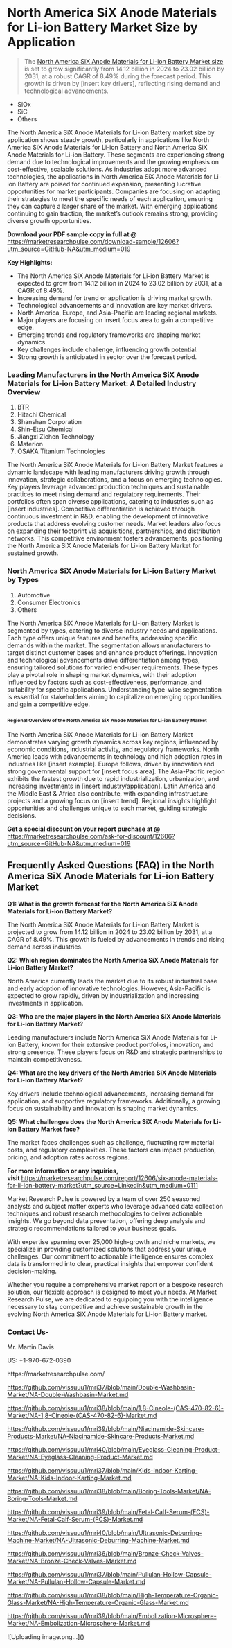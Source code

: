 <h1>North America SiX Anode Materials for Li-ion Battery Market&nbsp;Size by Application</h1><blockquote><p>The <a href="https://marketresearchpulse.com/download-sample/12606?utm_source=GitHub-NA&amp;utm_medium=019">North America SiX Anode Materials for Li-ion Battery Market size</a> is set to grow significantly from 14.12 billion in 2024 to 23.02 billion by 2031, at a robust CAGR of 8.49% during the forecast period. This growth is driven by [insert key drivers], reflecting rising demand and technological advancements.</p></blockquote><ul><li>SiOx<li> SiC<li> Others</li></ul><p>The North America SiX Anode Materials for Li-ion Battery market size by application shows steady growth, particularly in applications like North America SiX Anode Materials for Li-ion Battery and North America SiX Anode Materials for Li-ion Battery. These segments are experiencing strong demand due to technological improvements and the growing emphasis on cost-effective, scalable solutions. As industries adopt more advanced technologies, the applications in North America SiX Anode Materials for Li-ion Battery are poised for continued expansion, presenting lucrative opportunities for market participants. Companies are focusing on adapting their strategies to meet the specific needs of each application, ensuring they can capture a larger share of the market. With emerging applications continuing to gain traction, the market’s outlook remains strong, providing diverse growth opportunities.</p><p><strong>Download your PDF sample copy in full at @ </strong><a href="https://marketresearchpulse.com/download-sample/12606?utm_source=GitHub-NA&amp;utm_medium=019">https://marketresearchpulse.com/download-sample/12606?utm_source=GitHub-NA&amp;utm_medium=019</a></p><p><strong>Key Highlights: </strong></p><ul><li>The North America SiX Anode Materials for Li-ion Battery Market is expected to grow from 14.12 billion in 2024 to 23.02 billion by 2031, at a CAGR of 8.49%.</li><li>Increasing demand for trend or application is driving market growth.</li><li>Technological advancements and innovation are key market drivers.</li><li>North America, Europe, and Asia-Pacific are leading regional markets.</li><li>Major players are focusing on insert focus area to gain a competitive edge.</li><li>Emerging trends and regulatory frameworks are shaping market dynamics.</li><li>Key challenges include challenge, influencing growth potential.</li><li>Strong growth is anticipated in sector over the forecast period.</li></ul><h3>Leading Manufacturers in the North America SiX Anode Materials for Li-ion Battery Market: A Detailed Industry Overview</h3><ol><li>BTR</li><li>Hitachi Chemical</li><li>Shanshan Corporation</li><li>Shin-Etsu Chemical</li><li>Jiangxi Zichen Technology</li><li>Materion</li><li>OSAKA Titanium Technologies</li></ol><div class="flex max-w-full flex-col flex-grow"><div class="min-h-8 text-message flex w-full flex-col items-end gap-2 whitespace-normal break-words [.text-message+&amp;]:mt-5" dir="auto" data-message-author-role="assistant" data-message-id="fd8432e4-4910-450d-b182-61b7bfb0a01f" data-message-model-slug="gpt-4o"><div class="flex w-full flex-col gap-1 empty:hidden first:pt-[3px]"><div class="markdown prose w-full break-words dark:prose-invert light"><p>The North America SiX Anode Materials for Li-ion Battery Market features a dynamic landscape with leading manufacturers driving growth through innovation, strategic collaborations, and a focus on emerging technologies. Key players leverage advanced production techniques and sustainable practices to meet rising demand and regulatory requirements. Their portfolios often span diverse applications, catering to industries such as [insert industries]. Competitive differentiation is achieved through continuous investment in R&amp;D, enabling the development of innovative products that address evolving customer needs. Market leaders also focus on expanding their footprint via acquisitions, partnerships, and distribution networks. This competitive environment fosters advancements, positioning the North America SiX Anode Materials for Li-ion Battery Market for sustained growth.</p></div></div></div></div><h3>North America SiX Anode Materials for Li-ion Battery Market by Types</h3><ol><li>Automotive<li> Consumer Electronics<li> Others</li></ol><div class="flex max-w-full flex-col flex-grow"><div class="min-h-8 text-message flex w-full flex-col items-end gap-2 whitespace-normal break-words [.text-message+&amp;]:mt-5" dir="auto" data-message-author-role="assistant" data-message-id="084470be-0bb7-4664-bddf-5156b4f41249" data-message-model-slug="gpt-4o-mini"><div class="flex w-full flex-col gap-1 empty:hidden first:pt-[3px]"><div class="markdown prose w-full break-words dark:prose-invert light"><p>The North America SiX Anode Materials for Li-ion Battery Market is segmented by types, catering to diverse industry needs and applications. Each type offers unique features and benefits, addressing specific demands within the market. The segmentation allows manufacturers to target distinct customer bases and enhance product offerings. Innovation and technological advancements drive differentiation among types, ensuring tailored solutions for varied end-user requirements. These types play a pivotal role in shaping market dynamics, with their adoption influenced by factors such as cost-effectiveness, performance, and suitability for specific applications. Understanding type-wise segmentation is essential for stakeholders aiming to capitalize on emerging opportunities and gain a competitive edge.</p></div></div></div></div><h3><span style="font-size: 11px;">Regional Overview of the North America SiX Anode Materials for Li-ion Battery Market</span></h3><div class="flex max-w-full flex-col flex-grow"><div class="min-h-8 text-message flex w-full flex-col items-end gap-2 whitespace-normal break-words [.text-message+&amp;]:mt-5" dir="auto" data-message-author-role="assistant" data-message-id="e9038762-ce64-4e30-91c9-9bd413514231" data-message-model-slug="gpt-4o-mini"><div class="flex w-full flex-col gap-1 empty:hidden first:pt-[3px]"><div class="markdown prose w-full break-words dark:prose-invert light"><p>The North America SiX Anode Materials for Li-ion Battery Market demonstrates varying growth dynamics across key regions, influenced by economic conditions, industrial activity, and regulatory frameworks. North America leads with advancements in technology and high adoption rates in industries like [insert example]. Europe follows, driven by innovation and strong governmental support for [insert focus area]. The Asia-Pacific region exhibits the fastest growth due to rapid industrialization, urbanization, and increasing investments in [insert industry/application]. Latin America and the Middle East &amp; Africa also contribute, with expanding infrastructure projects and a growing focus on [insert trend]. Regional insights highlight opportunities and challenges unique to each market, guiding strategic decisions.</p></div></div></div></div><p><strong>Get a special discount on your report purchase at @ </strong><a href="https://marketresearchpulse.com/ask-for-discount/12606?utm_source=GitHub-NA&amp;utm_medium=019">https://marketresearchpulse.com/ask-for-discount/12606?utm_source=GitHub-NA&amp;utm_medium=019</a></p><h2>Frequently Asked Questions (FAQ) in the North America SiX Anode Materials for Li-ion Battery Market</h2><p><strong>Q1: What is the growth forecast for the North America SiX Anode Materials for Li-ion Battery Market?</strong></p><p>The North America SiX Anode Materials for Li-ion Battery Market is projected to grow from 14.12 billion in 2024 to 23.02 billion by 2031, at a CAGR of 8.49%. This growth is fueled by advancements in trends and rising demand across industries.</p><p><strong>Q2: Which region dominates the North America SiX Anode Materials for Li-ion Battery Market?</strong></p><p>North America currently leads the market due to its robust industrial base and early adoption of innovative technologies. However, Asia-Pacific is expected to grow rapidly, driven by industrialization and increasing investments in application.</p><p><strong>Q3: Who are the major players in the North America SiX Anode Materials for Li-ion Battery Market?</strong></p><p>Leading manufacturers include North America SiX Anode Materials for Li-ion Battery, known for their extensive product portfolios, innovation, and strong presence. These players focus on R&amp;D and strategic partnerships to maintain competitiveness.</p><p><strong>Q4: What are the key drivers of the North America SiX Anode Materials for Li-ion Battery Market?</strong></p><p>Key drivers include technological advancements, increasing demand for application, and supportive regulatory frameworks. Additionally, a growing focus on sustainability and innovation is shaping market dynamics.</p><p><strong>Q5: What challenges does the North America SiX Anode Materials for Li-ion Battery Market face?</strong></p><p>The market faces challenges such as challenge, fluctuating raw material costs, and regulatory complexities. These factors can impact production, pricing, and adoption rates across regions.</p><p><strong>For more information or any inquiries, visit&nbsp;</strong><a href="https://marketresearchpulse.com/report/12606/six-anode-materials-for-li-ion-battery-market?utm_source=Linkedin&utm_medium=0111">https://marketresearchpulse.com/report/12606/six-anode-materials-for-li-ion-battery-market?utm_source=Linkedin&utm_medium=0111</a></p><p>Market Research Pulse is powered by a team of over 250 seasoned analysts and subject matter experts who leverage advanced data collection techniques and robust research methodologies to deliver actionable insights. We go beyond data presentation, offering deep analysis and strategic recommendations tailored to your business goals.</p><p>With expertise spanning over 25,000 high-growth and niche markets, we specialize in providing customized solutions that address your unique challenges. Our commitment to actionable intelligence ensures complex data is transformed into clear, practical insights that empower confident decision-making.</p><p>Whether you require a comprehensive market report or a bespoke research solution, our flexible approach is designed to meet your needs. At Market Research Pulse, we are dedicated to equipping you with the intelligence necessary to stay competitive and achieve sustainable growth in the evolving North America SiX Anode Materials for Li-ion Battery market.</p><h3><strong>Contact Us-</strong></h3><p>Mr. Martin Davis</p><p>US: +1-970-672-0390</p><p>https://marketresearchpulse.com/</p><p><a href="https://github.com/vissuuu1/mri37/blob/main/Double-Washbasin-Market/NA-Double-Washbasin-Market.md">https://github.com/vissuuu1/mri37/blob/main/Double-Washbasin-Market/NA-Double-Washbasin-Market.md</a></p><p><a href="https://github.com/vissuuu1/mri38/blob/main/1,8-Cineole-(CAS-470-82-6)-Market/NA-1,8-Cineole-(CAS-470-82-6)-Market.md">https://github.com/vissuuu1/mri38/blob/main/1,8-Cineole-(CAS-470-82-6)-Market/NA-1,8-Cineole-(CAS-470-82-6)-Market.md</a></p><p><a href="https://github.com/vissuuu1/mri39/blob/main/Niacinamide-Skincare-Products-Market/NA-Niacinamide-Skincare-Products-Market.md">https://github.com/vissuuu1/mri39/blob/main/Niacinamide-Skincare-Products-Market/NA-Niacinamide-Skincare-Products-Market.md</a></p><p><a href="https://github.com/vissuuu1/mri40/blob/main/Eyeglass-Cleaning-Product-Market/NA-Eyeglass-Cleaning-Product-Market.md">https://github.com/vissuuu1/mri40/blob/main/Eyeglass-Cleaning-Product-Market/NA-Eyeglass-Cleaning-Product-Market.md</a></p><p><a href="https://github.com/vissuuu1/mri37/blob/main/Kids-Indoor-Karting-Market/NA-Kids-Indoor-Karting-Market.md">https://github.com/vissuuu1/mri37/blob/main/Kids-Indoor-Karting-Market/NA-Kids-Indoor-Karting-Market.md</a></p><p><a href="https://github.com/vissuuu1/mri38/blob/main/Boring-Tools-Market/NA-Boring-Tools-Market.md">https://github.com/vissuuu1/mri38/blob/main/Boring-Tools-Market/NA-Boring-Tools-Market.md</a></p><p><a href="https://github.com/vissuuu1/mri39/blob/main/Fetal-Calf-Serum-(FCS)-Market/NA-Fetal-Calf-Serum-(FCS)-Market.md">https://github.com/vissuuu1/mri39/blob/main/Fetal-Calf-Serum-(FCS)-Market/NA-Fetal-Calf-Serum-(FCS)-Market.md</a></p><p><a href="https://github.com/vissuuu1/mri40/blob/main/Ultrasonic-Deburring-Machine-Market/NA-Ultrasonic-Deburring-Machine-Market.md">https://github.com/vissuuu1/mri40/blob/main/Ultrasonic-Deburring-Machine-Market/NA-Ultrasonic-Deburring-Machine-Market.md</a></p><p><a href="https://github.com/vissuuu1/mri36/blob/main/Bronze-Check-Valves-Market/NA-Bronze-Check-Valves-Market.md">https://github.com/vissuuu1/mri36/blob/main/Bronze-Check-Valves-Market/NA-Bronze-Check-Valves-Market.md</a></p><p><a href="https://github.com/vissuuu1/mri37/blob/main/Pullulan-Hollow-Capsule-Market/NA-Pullulan-Hollow-Capsule-Market.md">https://github.com/vissuuu1/mri37/blob/main/Pullulan-Hollow-Capsule-Market/NA-Pullulan-Hollow-Capsule-Market.md</a></p><p><a href="https://github.com/vissuuu1/mri38/blob/main/High-Temperature-Organic-Glass-Market/NA-High-Temperature-Organic-Glass-Market.md">https://github.com/vissuuu1/mri38/blob/main/High-Temperature-Organic-Glass-Market/NA-High-Temperature-Organic-Glass-Market.md</a></p><p><a href="https://github.com/vissuuu1/mri39/blob/main/Embolization-Microsphere-Market/NA-Embolization-Microsphere-Market.md">https://github.com/vissuuu1/mri39/blob/main/Embolization-Microsphere-Market/NA-Embolization-Microsphere-Market.md</a></p>
![Uploading image.png…]()
